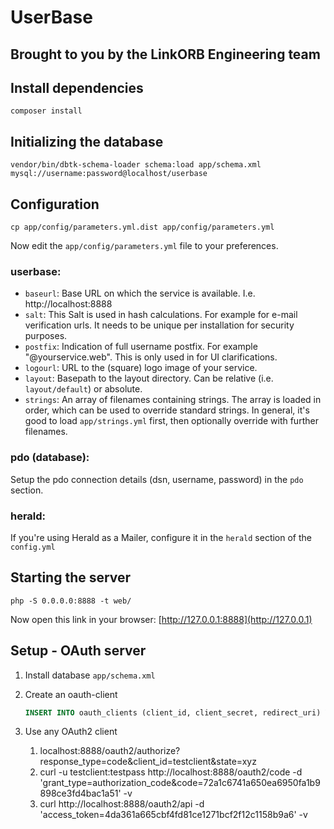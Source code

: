 # UserBase

## Brought to you by the LinkORB Engineering team

## Install dependencies

    composer install

## Initializing the database

    vendor/bin/dbtk-schema-loader schema:load app/schema.xml mysql://username:password@localhost/userbase

## Configuration

    cp app/config/parameters.yml.dist app/config/parameters.yml

Now edit the `app/config/parameters.yml` file to your preferences.

### userbase:

* `baseurl`: Base URL on which the service is available. I.e. http://localhost:8888
* `salt`: This Salt is used in hash calculations. For example for e-mail verification urls. It needs to be unique per installation for security purposes.
* `postfix`: Indication of full username postfix. For example "@yourservice.web". This is only used in for UI clarifications.
* `logourl`: URL to the (square) logo image of your service.
* `layout`: Basepath to the layout directory. Can be relative (i.e. `layout/default`) or absolute.
* `strings`: An array of filenames containing strings. The array is loaded in order, which can be used to override standard strings. In general, it's good to load `app/strings.yml` first, then optionally override with further filenames.

### pdo (database):

Setup the pdo connection details (dsn, username, password) in the `pdo` section.

### herald:

If you're using Herald as a Mailer, configure it in the `herald` section of the `config.yml`

## Starting the server

    php -S 0.0.0.0:8888 -t web/

Now open this link in your browser: [http://127.0.0.1:8888](http://127.0.0.1)

## Setup - OAuth server

1. Install database `app/schema.xml`
2. Create an oauth-client

    ```sql
    INSERT INTO oauth_clients (client_id, client_secret, redirect_uri) VALUES ("testclient", "testpass", "http://fake/");
    ```
3. Use any OAuth2 client
    1. localhost:8888/oauth2/authorize?response_type=code&client_id=testclient&state=xyz
    2. curl -u testclient:testpass http://localhost:8888/oauth2/code -d 'grant_type=authorization_code&code=72a1c6741a650ea6950fa1b9898ce3fd4bac1a51' -v
    3. curl http://localhost:8888/oauth2/api -d 'access_token=4da361a665cbf4fd81ce1271bcf2f12c1158b9a6' -v
